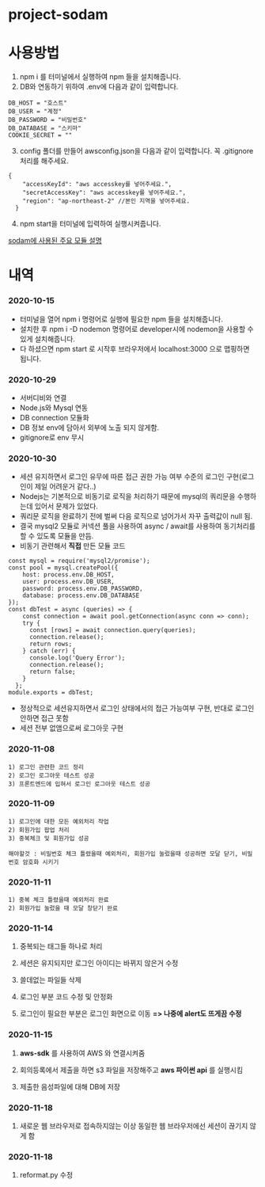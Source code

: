 # project-sodam
# 사용방법
1) npm i 를 터미널에서 실행하여 npm 들을 설치해줍니다.
2) DB와 연동하기 위하여 .env에 다음과 같이 입력합니다.

```
DB_HOST = "호스트"
DB_USER = "계정"
DB_PASSWORD = "비밀번호"
DB_DATABASE = "스키마"
COOKIE_SECRET = ""
```
3) config 폴더를 만들어 awsconfig.json을 다음과 같이 입력합니다. 꼭 .gitignore 처리를 해주세요.

```
{
    "accessKeyId": "aws accesskey를 넣어주세요.",
    "secretAccessKey": "aws accesskey를 넣어주세요.",
    "region": "ap-northeast-2" //본인 지역을 넣어주세요. 
  }
```
4) npm start을 터미널에 입력하여 실행시켜줍니다.

[sodam에 사용된 주요 모듈 설명](https://github.com/kingbj940429/Node.JS_Tips_for_me/blob/main/README.md)

# 내역
### 2020-10-15
* 터미널을 열어 npm i 명령어로 실행에 필요한 npm 들을 설치해줍니다.
* 설치한 후 npm i -D nodemon 명령어로 developer시에 nodemon을 사용할 수 있게 설치해줍니다.
* 다 하셨으면 npm start 로 시작후 브라우저에서 localhost:3000 으로 맵핑하면 됩니다.

### 2020-10-29
* 서버디비와 연결
* Node.js와 Mysql 연동
* DB connection 모듈화
* DB 정보 env에 담아서 외부에 노출 되지 않게함.
* gitignore로 env 무시

### 2020-10-30
* 세션 유지하면서 로그인 유무에 따른 접근 권한 가능 여부 수준의 로그인 구현(로그인이 제일 어려운거 같다..) 
* Nodejs는 기본적으로 비동기로 로직을 처리하기 때문에 mysql의 쿼리문을 수행하는데 있어서 문제가 있었다.
* 쿼리문 로직을 완료하기 전에 벌써 다음 로직으로 넘어가서 자꾸 출력값이 null 됨.
* 결국 mysql2 모듈로 커넥션 풀을 사용하여 async / await를 사용하여 동기처리를 할 수 있도록 모듈을 만듬.
* 비동기 관련해서 **직접** 만든 모듈 코드
```
const mysql = require('mysql2/promise');
const pool = mysql.createPool({
    host: process.env.DB_HOST,
    user: process.env.DB_USER,
    password: process.env.DB_PASSWORD,
    database: process.env.DB_DATABASE
});
const dbTest = async (queries) => {
    const connection = await pool.getConnection(async conn => conn);
    try {    
      const [rows] = await connection.query(queries);
      connection.release();
      return rows;
    } catch (err) {
      console.log('Query Error');
      connection.release();
      return false;
    }
  };
module.exports = dbTest;
```
* 정상적으로 세션유지하면서 로그인 상태에서의 접근 가능여부 구현, 반대로 로그인 안하면 접근 못함
* 세션 전부 없앰으로써 로그아웃 구현

### 2020-11-08
```
1) 로그인 관련한 코드 정리
2) 로그인 로그아웃 테스트 성공
3) 프론트엔드에 입혀서 로그인 로그아웃 테스트 성공
```

### 2020-11-09
```
1) 로그인에 대한 모든 예외처리 작업
2) 회원가입 팝업 처리
3) 중복체크 및 회원가입 성공

해야할것 : 비밀번호 체크 틀렸을때 예외처리, 회원가입 눌렀을때 성공하면 모달 닫기, 비밀번호 암호화 시키기
```
### 2020-11-11
```
1) 중복 체크 틀렸을때 예외처리 완료
2) 회원가입 눌렀을 때 모달 창닫기 완료
```

### 2020-11-14
1) 중복되는 태그들 하나로 처리

2) 세션은 유지되지만 로그인 아이디는 바뀌지 않은거 수정

3) 쓸데없는 파일들 삭제

4) 로그인 부분 코드 수정 및 안정화

5) 로그인이 필요한 부분은 로그인 화면으로 이동
**=> 나중에 alert도 뜨게끔 수정**

### 2020-11-15
1) **aws-sdk** 를 사용하여 AWS 와 연결시켜줌

2) 회의등록에서 제출을 하면 s3 파일을 저장해주고 **aws 파이썬 api** 를 실행시킴

3) 제출한 음성파일에 대해 DB에 저장

### 2020-11-18
1) 새로운 웹 브라우저로 접속하지않는 이상 동일한 웹 브라우저에선 세션이 끊기지 않게 함

### 2020-11-18
1) reformat.py 수정